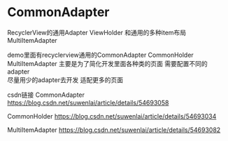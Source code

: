 # CommonAdapter
RecyclerView的通用Adapter ViewHolder 和通用的多种item布局MultiItemAdapter

demo里面有recyclerview通用的CommonAdapter  CommonHolder   MultiItemAdapter   主要是为了简化开发里面各种类的页面  需要配置不同的adapter   
尽量用少的adapter去开发 适配更多的页面

csdn链接 
CommonAdapter  https://blog.csdn.net/suwenlai/article/details/54693058

CommonHolder   https://blog.csdn.net/suwenlai/article/details/54693034

MultiItemAdapter   https://blog.csdn.net/suwenlai/article/details/54693082

